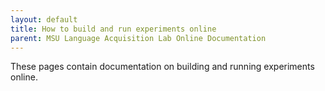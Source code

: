 ```yaml
---
layout: default
title: How to build and run experiments online
parent: MSU Language Acquisition Lab Online Documentation
---
```

These pages contain documentation on building and running experiments online.



